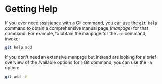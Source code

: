 # Getting Help

If you ever need assistance with a Git command, you can use the `git help` command to obtain a comprehensive manual page (_manpage_) for that command. For example, to obtain the manpage for the `add` command, invoke:

```bash
git help add
```

If you don't need an extensive manpage but instead are looking for a brief overview of the available options for a Git command, you can use the `-h` option:

```bash
git add -h
```
